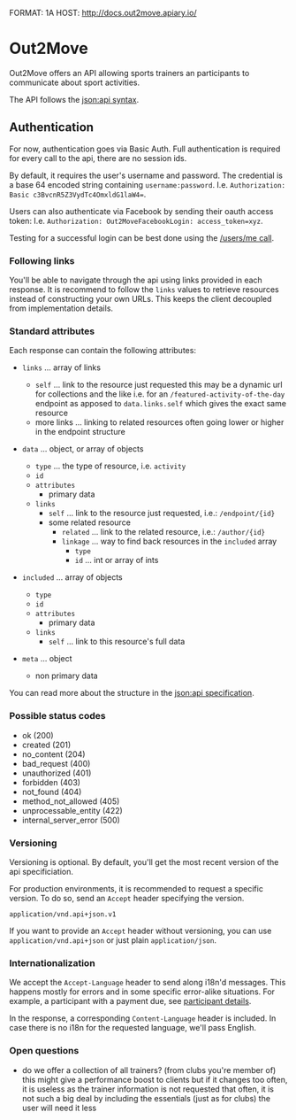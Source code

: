 FORMAT: 1A
HOST: http://docs.out2move.apiary.io/

# Out2Move

Out2Move offers an API allowing sports trainers an participants
to communicate about sport activities.

The API follows the [json:api syntax](http://jsonapi.org/).

## Authentication

For now, authentication goes via Basic Auth.
Full authentication is required for every call to the api, there are no session ids.

By default, it requires the user's username and password.
The credential is a base 64 encoded string containing `username:password`.
I.e. `Authorization: Basic c3BvcnR5Z3VydTc4OmxldG1laW4=`.

Users can also authenticate via Facebook by sending their oauth access token:
I.e. `Authorization: Out2MoveFacebookLogin: access_token=xyz`.

Testing for a successful login can be best done using the [/users/me call](/reference/users/user-item).

### Following links

You'll be able to navigate through the api using links provided in each response.
It is recommend to follow the `links` values to retrieve resources instead of constructing your own URLs.
This keeps the client decoupled from implementation details.

### Standard attributes

Each response can contain the following attributes:

+ `links` ... array of links
    + `self` ... link to the resource just requested
                 this may be a dynamic url for collections and the like
                 i.e. for an `/featured-activity-of-the-day` endpoint
                 as apposed to `data.links.self` which gives the exact same resource
    + more links ... linking to related resources
                     often going lower or higher in the endpoint structure

+ `data` ... object, or array of objects
    + `type` ... the type of resource, i.e. `activity`
    + `id`
    + `attributes`
        + primary data
    + `links`
        + `self` ... link to the resource just requested, i.e.: `/endpoint/{id}`
        + some related resource
            + `related` ... link to the related resource, i.e.: `/author/{id}`
            + `linkage` ... way to find back resources in the `included` array
                + `type`
                + `id` ... int or array of ints

+ `included` ... array of objects
    + `type`
    + `id`
    + `attributes`
        + primary data
    + `links`
        + `self` ... link to this resource's full data

+ `meta` ... object
    + non primary data

You can read more about the structure in the [json:api specification](http://jsonapi.org/).

### Possible status codes

+ ok (200)
+ created (201)
+ no_content (204)
+ bad_request (400)
+ unauthorized (401)
+ forbidden (403)
+ not_found (404)
+ method_not_allowed (405)
+ unprocessable_entity (422)
+ internal_server_error (500)

### Versioning

Versioning is optional. By default, you'll get the most recent version of the api specificiation.

For production environments, it is recommended to request a specific version.
To do so, send an `Accept` header specifying the version.

`application/vnd.api+json.v1`

If you want to provide an `Accept` header without versioning, you can use
`application/vnd.api+json` or just plain `application/json`.

### Internationalization

We accept the `Accept-Language` header to send along i18n'd messages.
This happens mostly for errors and in some specific error-alike situations.
For example, a participant with a payment due, see [participant details](/reference/participants/activity-participant).

In the response, a corresponding `Content-Language` header is included.
In case there is no i18n for the requested language, we'll pass English.

### Open questions

- do we offer a collection of all trainers? (from clubs you're member of)
    this might give a performance boost to clients
    but if it changes too often, it is useless
    as the trainer information is not requested that often, it is not such a big deal
    by including the essentials (just as for clubs) the user will need it less
